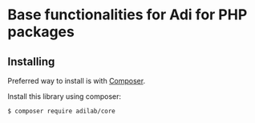 Base functionalities for Adi for PHP packages
========================

Installing
----------

Preferred way to install is with [Composer](https://getcomposer.org/).

Install this library using composer:

```console
$ composer require adilab/core
```

